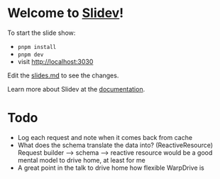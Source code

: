 # Welcome to [Slidev](https://github.com/slidevjs/slidev)!

To start the slide show:

- `pnpm install`
- `pnpm dev`
- visit <http://localhost:3030>

Edit the [slides.md](./slides.md) to see the changes.

Learn more about Slidev at the [documentation](https://sli.dev/).

# Todo

- Log each request and note when it comes back from cache
- What does the schema translate the data into? (ReactiveResource)
  Request builder —> schema —> reactive resource would be a good mental model to drive home, at least for me
- A great point in the talk to drive home how flexible WarpDrive is
